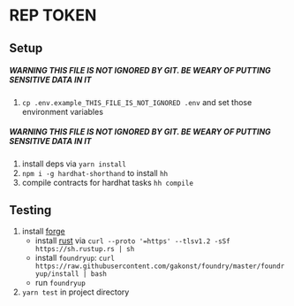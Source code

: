 # REP TOKEN

## Setup

##### WARNING THIS FILE IS NOT IGNORED BY GIT. BE WEARY OF PUTTING SENSITIVE DATA IN IT

1. `cp .env.example_THIS_FILE_IS_NOT_IGNORED .env` and set those environment variables

##### WARNING THIS FILE IS NOT IGNORED BY GIT. BE WEARY OF PUTTING SENSITIVE DATA IN IT

1. install deps via `yarn install`
1. `npm i -g hardhat-shorthand` to install `hh`
1. compile contracts for hardhat tasks `hh compile`

## Testing

1. install [forge](https://github.com/gakonst/foundry)
   - install [rust](https://www.rust-lang.org/tools/install) via
     `curl --proto '=https' --tlsv1.2 -sSf https://sh.rustup.rs | sh`
   - install `foundryup`: `curl https://raw.githubusercontent.com/gakonst/foundry/master/foundryup/install | bash`
   - run `foundryup`
1. `yarn test` in project directory
